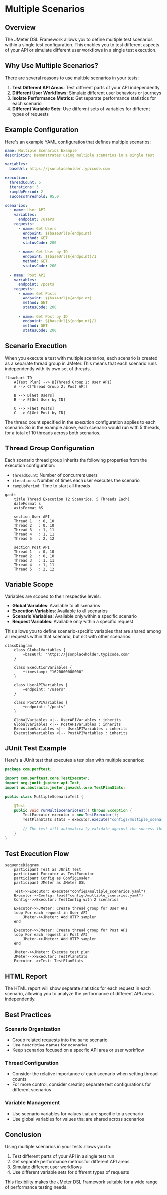 # Multiple Scenarios

## Overview

The JMeter DSL Framework allows you to define multiple test scenarios within a single test configuration. This enables you to test different aspects of your API or simulate different user workflows in a single test execution.

## Why Use Multiple Scenarios?

There are several reasons to use multiple scenarios in your tests:

1. **Test Different API Areas**: Test different parts of your API independently
2. **Different User Workflows**: Simulate different user behaviors or journeys
3. **Isolate Performance Metrics**: Get separate performance statistics for each scenario
4. **Different Variable Sets**: Use different sets of variables for different types of requests

## Example Configuration

Here's an example YAML configuration that defines multiple scenarios:

```yaml
name: Multiple Scenarios Example
description: Demonstrates using multiple scenarios in a single test

variables:
  baseUrl: https://jsonplaceholder.typicode.com

execution:
  threadCount: 5
  iterations: 3
  rampUpPeriod: 2
  successThreshold: 95.0

scenarios:
  - name: User API
    variables:
      endpoint: /users
    requests:
      - name: Get Users
        endpoint: ${baseUrl}${endpoint}
        method: GET
        statusCode: 200
        
      - name: Get User by ID
        endpoint: ${baseUrl}${endpoint}/1
        method: GET
        statusCode: 200
        
  - name: Post API
    variables:
      endpoint: /posts
    requests:
      - name: Get Posts
        endpoint: ${baseUrl}${endpoint}
        method: GET
        statusCode: 200
        
      - name: Get Post by ID
        endpoint: ${baseUrl}${endpoint}/1
        method: GET
        statusCode: 200
```

## Scenario Execution

When you execute a test with multiple scenarios, each scenario is created as a separate thread group in JMeter. This means that each scenario runs independently with its own set of threads.

```mermaid
flowchart TD
    A[Test Plan] --> B[Thread Group 1: User API]
    A --> C[Thread Group 2: Post API]
    
    B --> D[Get Users]
    B --> E[Get User by ID]
    
    C --> F[Get Posts]
    C --> G[Get Post by ID]
```

The thread count specified in the execution configuration applies to each scenario. So in the example above, each scenario would run with 5 threads, for a total of 10 threads across both scenarios.

## Thread Group Configuration

Each scenario thread group inherits the following properties from the execution configuration:

- `threadCount`: Number of concurrent users
- `iterations`: Number of times each user executes the scenario
- `rampUpPeriod`: Time to start all threads

```mermaid
gantt
    title Thread Execution (2 Scenarios, 5 Threads Each)
    dateFormat s
    axisFormat %S
    
    section User API
    Thread 1   : 0, 10
    Thread 2   : 0, 10
    Thread 3   : 1, 11
    Thread 4   : 1, 11
    Thread 5   : 2, 12
    
    section Post API
    Thread 1   : 0, 10
    Thread 2   : 0, 10
    Thread 3   : 1, 11
    Thread 4   : 1, 11
    Thread 5   : 2, 12
```

## Variable Scope

Variables are scoped to their respective levels:

- **Global Variables**: Available to all scenarios
- **Execution Variables**: Available to all scenarios
- **Scenario Variables**: Available only within a specific scenario
- **Request Variables**: Available only within a specific request

This allows you to define scenario-specific variables that are shared among all requests within that scenario, but not with other scenarios.

```mermaid
classDiagram
    class GlobalVariables {
        +baseUrl: "https://jsonplaceholder.typicode.com"
    }
    
    class ExecutionVariables {
        +timestamp: "1620000000000"
    }
    
    class UserAPIVariables {
        +endpoint: "/users"
    }
    
    class PostAPIVariables {
        +endpoint: "/posts"
    }
    
    GlobalVariables <|-- UserAPIVariables : inherits
    GlobalVariables <|-- PostAPIVariables : inherits
    ExecutionVariables <|-- UserAPIVariables : inherits
    ExecutionVariables <|-- PostAPIVariables : inherits
```

## JUnit Test Example

Here's a JUnit test that executes a test plan with multiple scenarios:

```java
package com.perftest;

import com.perftest.core.TestExecutor;
import org.junit.jupiter.api.Test;
import us.abstracta.jmeter.javadsl.core.TestPlanStats;

public class MultipleScenarioTest {

    @Test
    public void runMultiScenarioTest() throws Exception {
        TestExecutor executor = new TestExecutor();
        TestPlanStats stats = executor.execute("configs/multiple_scenarios.yaml");
        
        // The test will automatically validate against the success threshold
    }
}
```

## Test Execution Flow

```mermaid
sequenceDiagram
    participant Test as JUnit Test
    participant Executor as TestExecutor
    participant Config as ConfigLoader
    participant JMeter as JMeter DSL
    
    Test->>Executor: execute("configs/multiple_scenarios.yaml")
    Executor->>Config: load("configs/multiple_scenarios.yaml")
    Config-->>Executor: TestConfig with 2 scenarios
    
    Executor->>JMeter: Create thread group for User API
    loop For each request in User API
        JMeter->>JMeter: Add HTTP sampler
    end
    
    Executor->>JMeter: Create thread group for Post API
    loop For each request in Post API
        JMeter->>JMeter: Add HTTP sampler
    end
    
    JMeter->>JMeter: Execute test plan
    JMeter-->>Executor: TestPlanStats
    Executor-->>Test: TestPlanStats
```

## HTML Report

The HTML report will show separate statistics for each request in each scenario, allowing you to analyze the performance of different API areas independently.

## Best Practices

### Scenario Organization

- Group related requests into the same scenario
- Use descriptive names for scenarios
- Keep scenarios focused on a specific API area or user workflow

### Thread Configuration

- Consider the relative importance of each scenario when setting thread counts
- For more control, consider creating separate test configurations for different scenarios

### Variable Management

- Use scenario variables for values that are specific to a scenario
- Use global variables for values that are shared across scenarios

## Conclusion

Using multiple scenarios in your tests allows you to:

1. Test different parts of your API in a single test run
2. Get separate performance metrics for different API areas
3. Simulate different user workflows
4. Use different variable sets for different types of requests

This flexibility makes the JMeter DSL Framework suitable for a wide range of performance testing needs.